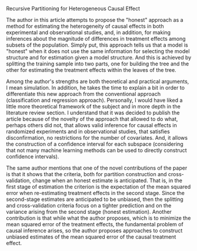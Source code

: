Recursive Partitioning for Heterogeneous Causal Effect

The author in this article attempts to propose the "honest" approach as a method for estimating the heterogeneity of causal effects in both experimental and observational studies, and, in addition, for making inferences about the magnitude of differences in treatment effects among subsets of the population. Simply put, this approach tells us that a model is "honest" when it does not use the same information for selecting the model structure and for estimation given a model structure. And this is achieved by splitting the training sample into two parts, one for building the tree and the other for estimating the treatment effects within the leaves of the tree. 

Among the author's strengths are both theoretical and practical arguments, I mean simulation. In addition, he takes the time to explain a bit in order to differentiate this new approach from the conventional approach (classification and regression approach). 	Personally, I would have liked a little more theoretical framework of the subject and in more depth in the literature review section. I understand that it was decided to publish the article because of the novelty of the approach that allowed to do what, perhaps others did not, that allows valid inference for causal effects in randomized experiments and in observational studies, that satisfies disconfirmation, no restrictions for the number of covariates. And, it allows the construction of a confidence interval for each subspace (considering that not many machine learning methods can be used to directly construct confidence intervals).

The same author mentions that one of the novel contributions of the paper is that it shows that the criteria, both for partition construction and cross-validation, change when an honest estimate is anticipated. That is, in the first stage of estimation the criterion is the expectation of the mean squared error when re-estimating treatment effects in the second stage. Since the second-stage estimates are anticipated to be unbiased, then the splitting and cross-validation criteria focus on a tighter prediction and on the variance arising from the second stage (honest estimation). Another contribution is that while what the author proposes, which is to minimize the mean squared error of the treatment effects, the fundamental problem of causal inference arises, so the author proposes approaches to construct unbiased estimates of the mean squared error of the causal treatment effect. 



